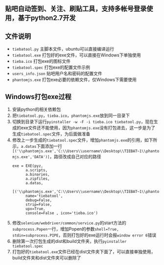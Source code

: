 ## 贴吧自动签到、关注、刷贴工具，支持多帐号登录使用，基于python2.7开发

## 文件说明
* ```tiebatool.py``` 主脚本文件，ubuntu可以直接编译运行
* ```tiebatool.exe``` 打包好的exe文件，可以直接在Windows下单独使用
* ```tieba.ico``` 打包exe的图标文件
* ```tiebatool.spec``` 打包exe的配置文件示例
* ```users_info.json``` 贴吧用户名和密码的配置文件
* ```phantomjs.exe``` 打包exe必要的依赖文件，仅Windows下需要使用

## Windows打包exe过程
1. 安装python的相关依赖包
2. 把```tiebatool.py```，```tieba.ico```，```phantomjs.exe```放到同一目录下
3. 切换到目录下运行```pyinstaller -w -F -i tieba.ico tiebatool.py```，现在生成的exe文件还不能使用，因为```phantomjs.exe```没有打包进去，这一步是为了生成```tiebatool.spec```文件，为后面做准备
4. 修改上一步生成的```tiebatool.spec```文件，增加```phantomjs.exe```的引用，如下所示，```a.datas```下面添加一行```[('\\phantomjs.exe','C:\\Users\\username\\Desktop\\TIEBAT~1\\phantomjs.exe','DATA')]```，路径改成自己对应的路径
    ```
    exe = EXE(pyz,
          a.scripts,
          a.binaries,
          a.zipfiles,
          a.datas,
          [('\\phantomjs.exe','C:\\Users\\username\\Desktop\\TIEBAT~1\\phantomjs.exe','DATA')],
          name='tiebatool',
          debug=False,
          strip=False,
          upx=True,
          console=False , icon='tieba.ico')
    ```
5. 修改```selenium/webdriver/common/service.py```的start方法的```subprocess.Popen```一行，增加Popen的参数```shell=True, stdin=subprocess.PIPE```，否则打包好的exe运行时会报```window error 6```错误
6. 删除第一次打包生成的dist和build文件夹，执行```pyinstaller tiebatool.spec```
7. 打包好的```tiebatool.exe```文件已经在dist文件夹下面了，可以直接单独使用，build文件夹和dist文件夹可以删除了
